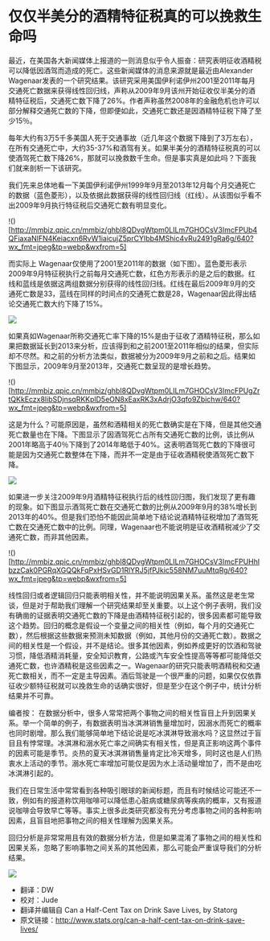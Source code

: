 # 仅仅半美分的酒精特征税真的可以挽救生命吗

最近，在美国各大新闻媒体上报道的一则消息似乎令人振奋：研究表明征收酒精税可以降低因酒驾而造成的死亡。这些新闻媒体的消息来源就是最近由Alexander Wagenaar发表的一个研究结果。该研究采用美国伊利诺伊州2001至2011年每月交通死亡数据来获得线性回归线，声称从2009年9月该州开始征收仅半美分的酒精特征税后，交通死亡数下降了26%。作者声称虽然2008年的金融危机也许可以部分解释交通死亡数的下降，但即便如此，交通死亡数还是因酒精特征税下降了至少15％。
 
每年大约有3万5千多美国人死于交通事故（近几年这个数据下降到了3万左右），在所有交通死亡中，大约35-37%和酒驾有关。如果半美分的酒精特征税真的可以使酒驾死亡数下降26%，那就可以挽救数千生命。但是事实真是如此吗？下面我们就来剖析一下该研究。
 
我们先来总体地看一下美国伊利诺伊州1999年9月至2013年12月每个月交通死亡的数据（蓝色菱形），以及依据此数据获得的线性回归线（红线）。从该图似乎看不出2009年9月执行特征税后交通死亡数有明显变化。

!()[http://mmbiz.qpic.cn/mmbiz/ghbI8QDvgWtpm0LILm7GHOCsV3ImcFPUb4QFiaxaNlFN4Keiacxn6RvW1iaicujZ5prCYIbb4MShic4vRu2491gRa6g/640?wx_fmt=jpeg&tp=webp&wxfrom=5]

而实际上 Wagenaar仅使用了2001至2011年的数据（如下图）。蓝色菱形表示2009年9月特征税执行之前每月交通死亡数，红色方形表示的是之后的数据。红线和蓝线是依据这两组数据分别获得的线性回归线。红线在最后2009年9月的交通死亡数是33，蓝线在同样的时间点的交通死亡数是28，Wagenaar因此得出结论交通死亡数大约下降了15%。

![](http://mmbiz.qpic.cn/mmbiz/ghbI8QDvgWtpm0LILm7GHOCsV3ImcFPU3Q6TBJqra3ic6VOVCnviazZC6iawN1bEWY0NHwCvGCINXnELAjiazGrUVw/640?wx_fmt=jpeg&tp=webp&wxfrom=5)

如果真如Wagenaar所称交通死亡率下降的15%是由于征收了酒精特征税，那么如果把数据延长到2013来分析，应该得到和之前2001至2011年相似的结果，但实际却不尽然。和之前的分析方法类似，数据被分为2009年9月之前和之后。结果如下图显示，2009年9月至2013年，交通死亡数呈现的是增长趋势。

!()[http://mmbiz.qpic.cn/mmbiz/ghbI8QDvgWtpm0LILm7GHOCsV3ImcFPUgZrtQKkEczx8libSDjnsqRKKplD5eON8xEaxRK3xAdrjO3qfo9Zbichw/640?wx_fmt=jpeg&tp=webp&wxfrom=5]

这是为什么？可能原因是，虽然和酒精相关的死亡数确实是在下降，但是其他交通死亡数量也在下降。下图显示了因酒驾死亡占所有交通死亡数的比例，该比例从2001年略高于40％下降到了2014年略低于40%。这表明酒驾死亡数的下降很可能是因为交通死亡数整体在下降，而并不一定是由于征收酒精税使酒驾死亡数下降。

![](http://mmbiz.qpic.cn/mmbiz/ghbI8QDvgWtpm0LILm7GHOCsV3ImcFPUYcb0o200lvib6VJQlmFZDXF2AiaMicaEmz0scv1HXcicDclJSpb5LAqfEw/640?wx_fmt=jpeg&tp=webp&wxfrom=5)

如果进一步关注2009年9月酒精特征税执行后的线性回归图，我们发现了更有趣的现象。如下图显示酒驾死亡数在交通死亡数的比例从2009年9月的38%增长到2013年的40%。但是我们恐怕不能因此简单地下结论说酒精特征税增加了酒驾死亡数在交通死亡数中的比例。同理，Wagenaar也不能说明是征收酒精税减少了交通死亡数，而非其他因素。

!()[http://mmbiz.qpic.cn/mmbiz/ghbI8QDvgWtpm0LILm7GHOCsV3ImcFPUHhlbzzCak0PGRqXGQQkFqPxHSvGD1RlYRJ5jfPJkic558NM7uuMtqRg/640?wx_fmt=jpeg&tp=webp&wxfrom=5]

线性回归或者逻辑回归只能表明相关性，并不能说明因果关系。虽然这是老生常谈，但是对于帮助我们理解一个研究结果却至关重要。以上这个例子表明，我们没有确凿的证据表明交通死亡数的下降是由酒精特征税引起的，很多因素都可能导致这个趋势。回归的概念是假设一个变量之间的相关性（例如，每个月的交通死亡数），然后根据这些数据来预测未知数据（例如，其他月份的交通死亡数）。数据之间的相关性是一个假设，并不是结论。很多其他因素，例如养成更好的饮酒和驾驶习惯，降低酒精消耗量，安全知识教育，公路或汽车安全性提高等等都可能降低交通死亡数，也许酒精税是这些因素之一。Wagenaar的研究只能表明酒精税和交通死亡数相关，而不一定是主导因素。酒后驾驶是一个很严重的问题，如果仅仅依靠征收少额特征税就可以挽救生命的话确实很好，但是至少在这个例子中，统计分析结果并不可靠。
 
编者按：
在数据分析中，很多人常常把两个事物之间的相关性盲目上升到因果关系。举一个简单的例子，有数据表明当冰淇淋销售量增加时，因溺水而死亡的概率也同时剧增。那么我们能够简单地下结论说是吃冰淇淋导致溺水吗？这显然过于盲目且有悖常理。冰淇淋和溺水死亡率之间确实有相关性，但是真正影响这两个事件的因素可能是季节。炎热的夏天冰淇淋销售量肯定比冷天增多，同时这也是人们热衷水上活动的季节。溺水死亡率增加可能仅是因为水上活动量增加了，而不是由吃冰淇淋引起的。

我们在日常生活中常常看到各种吸引眼球的新闻标题，而且有时候结论可能还不一致，例如有的报道称饮用咖啡可以降低患心脏病或糖尿病等疾病的概率，又有报道说咖啡会导致早亡等等。事实上很多此类研究都没有充分考虑事物之间的各种影响因素，且盲目地把事物之间的相关性理解为因果关系。
 
回归分析是非常常用且有效的数据分析方法，但是如果混淆了事物之间的相关性和因果关系，忽略了影响事物之间关系的其他因素，那么可能会严重误导我们的分析结果。

![](http://mmbiz.qpic.cn/mmbiz/ghbI8QDvgWtpm0LILm7GHOCsV3ImcFPUygZ7zSY9B9S2QZm1rJdUVruiaKXLXB1XjfOyc6XDLicQTnKxeFKSkQNw/640?wx_fmt=jpeg&tp=webp&wxfrom=5)

- 翻译：DW
- 校对：Jude
- 翻译并编辑自 Can a Half-Cent Tax on Drink Save Lives, by Statorg
- 原文链接：http://www.stats.org/can-a-half-cent-tax-on-drink-save-lives/